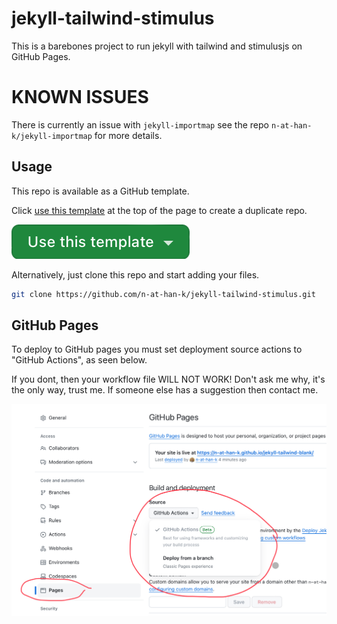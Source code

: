 # jekyll-tailwind-stimulus

This is a barebones project to run jekyll with tailwind and stimulusjs on GitHub Pages.

# KNOWN ISSUES
There is currently an issue with `jekyll-importmap` see the repo `n-at-han-k/jekyll-importmap` for more details.

## Usage
This repo is available as a GitHub template.

Click [use this template](https://github.com/new?template_name=jekyll-tailwind-stimulus&template_owner=n-at-han-k) at the top of the page to create a duplicate repo.

[![use this template](assets/img/button1.png)](https://github.com/new?template_name=jekyll-tailwind-stimulus&template_owner=n-at-han-k)

Alternatively, just clone this repo and start adding your files.
```sh
git clone https://github.com/n-at-han-k/jekyll-tailwind-stimulus.git
```
## GitHub Pages
To deploy to GitHub pages you must set deployment source actions to "GitHub Actions", as seen below.

If you dont, then your workflow file WILL NOT WORK!
Don't ask me why, it's the only way, trust me.
If someone else has a suggestion then contact me.

![screenshot](assets/img/screenshot1.jpeg)